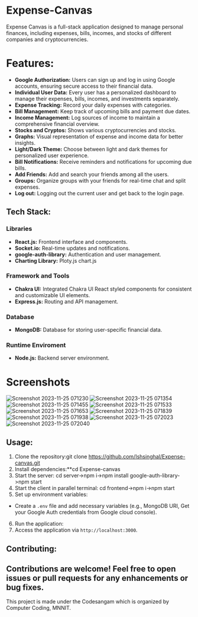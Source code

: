 
# Expense-Canvas
Expense Canvas is a full-stack application designed to manage personal finances, including expenses, bills, incomes, and stocks of different companies and cryptocurrencies.

# Features:
- **Google Authorization:** Users can sign up and log in using Google accounts, ensuring secure access to their financial data.
- **Individual User Data:** Every user has a personalized dashboard to manage their expenses, bills, incomes, and investments separately.
- **Expense Tracking:** Record your daily expenses with categories.
- **Bill Management:** Keep track of upcoming bills and payment due dates.
- **Income Management:** Log sources of income to maintain a comprehensive financial overview.
- **Stocks and Cryptos:** Shows various cryptocurrencies and stocks.
- **Graphs:** Visual representation of expense and income data for better insights.
- **Light/Dark Theme:** Choose between light and dark themes for personalized user experience.
- **Bill Notifications:** Receive reminders and notifications for upcoming due bills.
- **Add Friends:** Add and search your friends among all the users.
- **Groups:** Organize groups with your friends for real-time chat and split expenses.
- **Log out:** Logging out the current user and get back to the login page.

## Tech Stack:
### Libraries
- **React.js:** Frontend interface and components.
- **Socket.io:** Real-time updates and notifications.
- **google-auth-library:** Authentication and user management.
- **Charting Library:** Ploty.js chart.js
### Framework and Tools
  - **Chakra UI:** Integrated Chakra UI React styled components for consistent and customizable UI elements.
  - **Express.js:** Routing and API management.
### Database
- **MongoDB:** Database for storing user-specific financial data.
### Runtime Enviroment
- **Node.js:** Backend server environment.

# Screenshots
![Screenshot 2023-11-25 071230](https://github.com/Ishsinghal/Expense-canvas/assets/125037000/77ebeb29-4b95-4f08-b946-fbf8006f47c2)
![Screenshot 2023-11-25 071354](https://github.com/Ishsinghal/Expense-canvas/assets/125037000/6730f8ba-0f68-44f5-958d-a3754fbe2c0b)
![Screenshot 2023-11-25 071455](https://github.com/Ishsinghal/Expense-canvas/assets/125037000/a2c13b6e-c2b9-47f1-9df3-6a6ff7486b0e)
![Screenshot 2023-11-25 071533](https://github.com/Ishsinghal/Expense-canvas/assets/125037000/622a4f13-55ab-4007-a9dd-2abdf44e6d0e)
![Screenshot 2023-11-25 071653](https://github.com/Ishsinghal/Expense-canvas/assets/125037000/6a620160-7e37-4d15-a73e-653cfa894abf)
![Screenshot 2023-11-25 071839](https://github.com/Ishsinghal/Expense-canvas/assets/125037000/0c222b88-17fa-456b-b503-b30aa4381dfe)
![Screenshot 2023-11-25 071938](https://github.com/Ishsinghal/Expense-canvas/assets/125037000/f7fb48a7-ab55-4ef6-bce5-e49348949439)
![Screenshot 2023-11-25 072023](https://github.com/Ishsinghal/Expense-canvas/assets/125037000/e8215cef-7f0e-4773-9fdb-7cd2c6410e44)
![Screenshot 2023-11-25 072040](https://github.com/Ishsinghal/Expense-canvas/assets/125037000/663c2901-36f7-4410-8459-30194c6214f4)


## Usage:
1. Clone the 
repository:git clone https://github.com/Ishsinghal/Expense-canvas.git
2. Install dependencies:**cd Expense-canvas
3. Start the server: cd server->npm i->npm install google-auth-library->npm start
4. Start the client in parallel terminal: cd frontend->npm i->npm start
5. Set up environment variables:
-  Create a `.env` file and add necessary variables (e.g., MongoDB URI, Get your Google Auth credentials from Google cloud console).
6. Run the application:
7. Access the application via `http://localhost:3000`.

## Contributing:

Contributions are welcome! Feel free to open issues or pull requests for any enhancements or bug fixes.
- 
This project is made under the Codesangam which is organized by Computer Coding, MNNIT.


